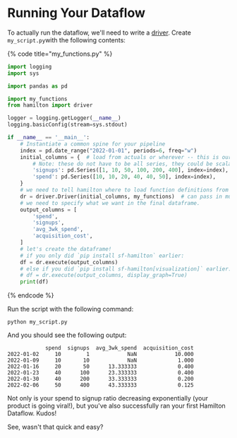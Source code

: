 # Running Your Dataflow

To actually run the dataflow, we'll need to write a [driver](../overview-of-concepts/the-hamilton-driver.md). Create `my_script.py`with the following contents:

{% code title="my_functions.py" %}
```python
import logging
import sys

import pandas as pd

import my_functions
from hamilton import driver

logger = logging.getLogger(__name__)
logging.basicConfig(stream=sys.stdout)

if __name__ == '__main__':
    # Instantiate a common spine for your pipeline
    index = pd.date_range("2022-01-01", periods=6, freq="w")
    initial_columns = {  # load from actuals or wherever -- this is our initial data we use as input.
        # Note: these do not have to be all series, they could be scalar inputs.
        'signups': pd.Series([1, 10, 50, 100, 200, 400], index=index),
        'spend': pd.Series([10, 10, 20, 40, 40, 50], index=index),
    }
    # we need to tell hamilton where to load function definitions from
    dr = driver.Driver(initial_columns, my_functions)  # can pass in multiple modules
    # we need to specify what we want in the final dataframe.
    output_columns = [
        'spend',
        'signups',
        'avg_3wk_spend',
        'acquisition_cost',
    ]
    # let's create the dataframe!
    # if you only did `pip install sf-hamilton` earlier:
    df = dr.execute(output_columns)
    # else if you did `pip install sf-hamilton[visualization]` earlier:
    # df = dr.execute(output_columns, display_graph=True)
    print(df)
```
{% endcode %}

Run the script with the following command:

`python my_script.py`

And you should see the following output:

```
            spend  signups  avg_3wk_spend  acquisition_cost
2022-01-02     10        1            NaN            10.000
2022-01-09     10       10            NaN             1.000
2022-01-16     20       50      13.333333             0.400
2022-01-23     40      100      23.333333             0.400
2022-01-30     40      200      33.333333             0.200
2022-02-06     50      400      43.333333             0.125
```

Not only is your spend to signup ratio decreasing exponentially (your product is going viral!), but you've also successfully ran your first Hamilton Dataflow. Kudos!

See, wasn't that quick and easy?&#x20;
